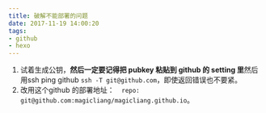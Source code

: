 ```yaml
---
title: 破解不能部署的问题
date: 2017-11-19 14:00:20
tags:
- github
- hexo
---
```


1. 试着生成公钥，**然后一定要记得把 pubkey 粘贴到 github 的 setting 里**然后用ssh ping github `ssh -T git@github.com`，即使返回错误也不要紧。
2. 改用这个github 的部署地址：`  repo: git@github.com:magicliang/magicliang.github.io`。